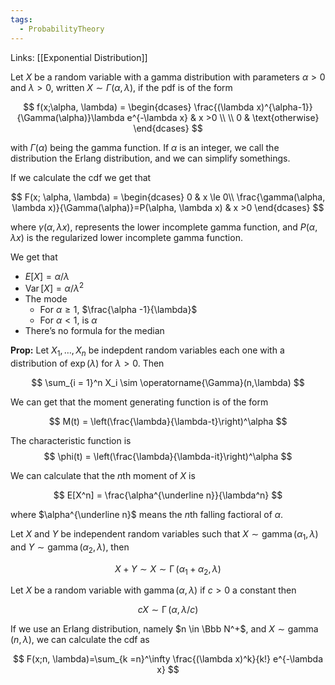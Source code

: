 ```yaml
---
tags:
  - ProbabilityTheory
---
```

Links: [[Exponential Distribution]]

Let $X$ be a random variable with a gamma distribution with parameters $\alpha >0$ and $\lambda>0$, written ${X \sim \Gamma(\alpha, \lambda)}$, if the pdf is of the form

$$ f(x;\alpha, \lambda) = \begin{dcases} \frac{(\lambda x)^{\alpha-1}}{\Gamma(\alpha)}\lambda e^{-\lambda x} & x >0 \\ \\ 0 & \text{otherwise} \end{dcases} $$

with $\Gamma (\alpha)$ being the gamma function. If $\alpha$ is an integer, we call the distribution the Erlang distribution, and we can simplify somethings.

If we calculate the cdf we get that

$$ F(x; \alpha, \lambda) = \begin{dcases} 0 & x \le 0\\ \frac{\gamma(\alpha, \lambda x)}{\Gamma(\alpha)}=P(\alpha, \lambda x) & x >0 \end{dcases} $$

where $\gamma(\alpha, \lambda x)$, represents the lower incomplete gamma function, and $P(\alpha, \lambda x)$ is the regularized lower incomplete gamma function.

We get that

- $E[X] = \alpha /\lambda$
- $\operatorname{Var}[X] = \alpha/\lambda^2$
- The mode
    - For $\alpha \ge 1$, $\frac{\alpha -1}{\lambda}$
    - For $\alpha < 1$, is $\alpha$
- There’s no formula for the median

**Prop:** Let $X_1, \dots, X_n$ be indepdent random variables each one with a distribution of $\exp(\lambda)$ for $\lambda>0$. Then

$$ \sum_{i = 1}^n X_i \sim \operatorname{\Gamma}(n,\lambda) $$

We can get that the moment generating function is of the form

$$ M(t) = \left(\frac{\lambda}{\lambda-t}\right)^\alpha $$

The characteristic function is $$ \phi(t) = \left(\frac{\lambda}{\lambda-it}\right)^\alpha $$

We can calculate that the $n$th moment of $X$ is

$$ E[X^n] = \frac{\alpha^{\underline n}}{\lambda^n} $$

where $\alpha^{\underline n}$ means the $n$th falling factioral of $\alpha$.

Let $X$ and $Y$ be independent random variables such that $X \sim \operatorname{gamma}(\alpha_1,\lambda)$ and $Y \sim \operatorname{gamma}(\alpha_2,\lambda)$, then

$$ X+Y \sim X \sim \operatorname{\Gamma}(\alpha_1+\alpha_2,\lambda) $$

Let $X$ be a random variable with $\operatorname{gamma}(\alpha, \lambda)$ if $c>0$ a constant then

$$ cX \sim \operatorname{\Gamma}(\alpha,\lambda/c) $$

If we use an Erlang distribution, namely $n \in \Bbb N^+$, and $X\sim \operatorname{gamma}(n, \lambda)$, we can calculate the cdf as

$$ F(x;n, \lambda)=\sum_{k =n}^\infty \frac{(\lambda x)^k}{k!} e^{-\lambda x} $$